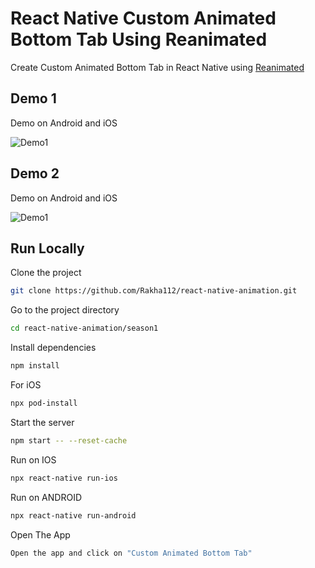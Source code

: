 # React Native Custom Animated Bottom Tab Using Reanimated

Create Custom Animated Bottom Tab in React Native using [Reanimated](https://docs.swmansion.com/react-native-reanimated/docs)

## Demo 1

Demo on Android and iOS

![Demo1](https://github.com/Rakha112/react-native-animation/blob/main/season1/src/14-React-Native-Custom-Animated-Bottom-Tab/Demo1.gif)

## Demo 2

Demo on Android and iOS

![Demo1](https://github.com/Rakha112/react-native-animation/blob/main/season1/src/14-React-Native-Custom-Animated-Bottom-Tab/Demo2.gif)

## Run Locally

Clone the project

```bash
git clone https://github.com/Rakha112/react-native-animation.git
```

Go to the project directory

```bash
cd react-native-animation/season1
```

Install dependencies

```bash
npm install
```

For iOS

```bash
npx pod-install
```

Start the server

```bash
npm start -- --reset-cache
```

Run on IOS

```bash
npx react-native run-ios
```

Run on ANDROID

```bash
npx react-native run-android
```

Open The App

```bash
Open the app and click on "Custom Animated Bottom Tab"
```
